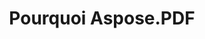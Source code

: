 ---
title: Pourquoi Aspose.PDF
linktitle: Pourquoi Aspose.PDF
type: docs
weight: 10
url: /fr/cpp/pourquoi-aspose-pdf/
description: Dans la section suivante, expliquez pourquoi les utilisateurs choisissent Aspose.PDF pour C++ pour travailler avec des documents.
lastmod: "2024-03-05"
sitemap:
    changefreq: "weekly"
    priority: 0.7
---